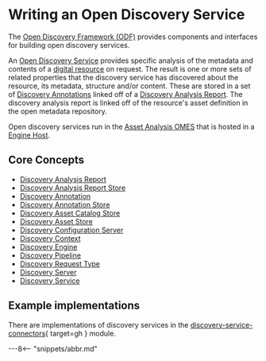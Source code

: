 <!-- SPDX-License-Identifier: CC-BY-4.0 -->
<!-- Copyright Contributors to the ODPi Egeria project. -->

# Writing an Open Discovery Service

The [Open Discovery Framework (ODF)](/egeria-docs/frameworks/odf/overview) provides components and interfaces for building open discovery services.   

An [Open Discovery Service](/egeria-docs/guides/developer/open-discovery-services/discovery-service) provides specific analysis of the metadata and contents of
a [digital resource](/egeria-docs/concepts/resource) on request.
The result is one or more sets of related properties that the discovery service has
discovered about the resource, its metadata, structure and/or content.
These are stored in a set of [Discovery Annotations](/egeria-docs/guides/developer/open-discovery-services/discovery-annotation) linked off of a
[Discovery Analysis Report](/egeria-docs/guides/developer/open-discovery-services/discovery-analysis-report).  The discovery analysis report
is linked off of the resource's asset definition in the open metadata repository.

Open discovery services run in the [Asset Analysis OMES](/egeria-docs/services/omes/asset-analysis) that is hosted in a [Engine Host](/egeria-docs/concepts/engine-host).


## Core Concepts

* [Discovery Analysis Report](/egeria-docs/guides/developer/open-discovery-services/discovery-analysis-report)
* [Discovery Analysis Report Store](/egeria-docs/guides/developer/open-discovery-services/discovery-analysis-report-store)
* [Discovery Annotation](/egeria-docs/guides/developer/open-discovery-services/discovery-annotation)
* [Discovery Annotation Store](/egeria-docs/guides/developer/open-discovery-services/discovery-annotation-store)
* [Discovery Asset Catalog Store](/egeria-docs/guides/developer/open-discovery-services/discovery-asset-catalog-store)
* [Discovery Asset Store](/egeria-docs/guides/developer/open-discovery-services/discovery-asset-store)
* [Discovery Configuration Server](/egeria-docs/guides/developer/open-discovery-services/discovery-configuration-server)
* [Discovery Context](/egeria-docs/guides/developer/open-discovery-services/discovery-context)
* [Discovery Engine](/egeria-docs/guides/developer/open-discovery-services/discovery-engine)
* [Discovery Pipeline](/egeria-docs/guides/developer/open-discovery-services/discovery-pipeline)
* [Discovery Request Type](/egeria-docs/guides/developer/open-discovery-services/discovery-request-type)
* [Discovery Server](/egeria-docs/guides/developer/open-discovery-services/discovery-server)
* [Discovery Service](/egeria-docs/guides/developer/open-discovery-services/discovery-service)

## Example implementations

There are implementations of discovery services in the [discovery-service-connectors](https://github.com/odpi/egeria/tree/master/open-metadata-implementation/adapters/open-connectors/discovery-service-connectors){ target=gh } module.

---8<-- "snippets/abbr.md"